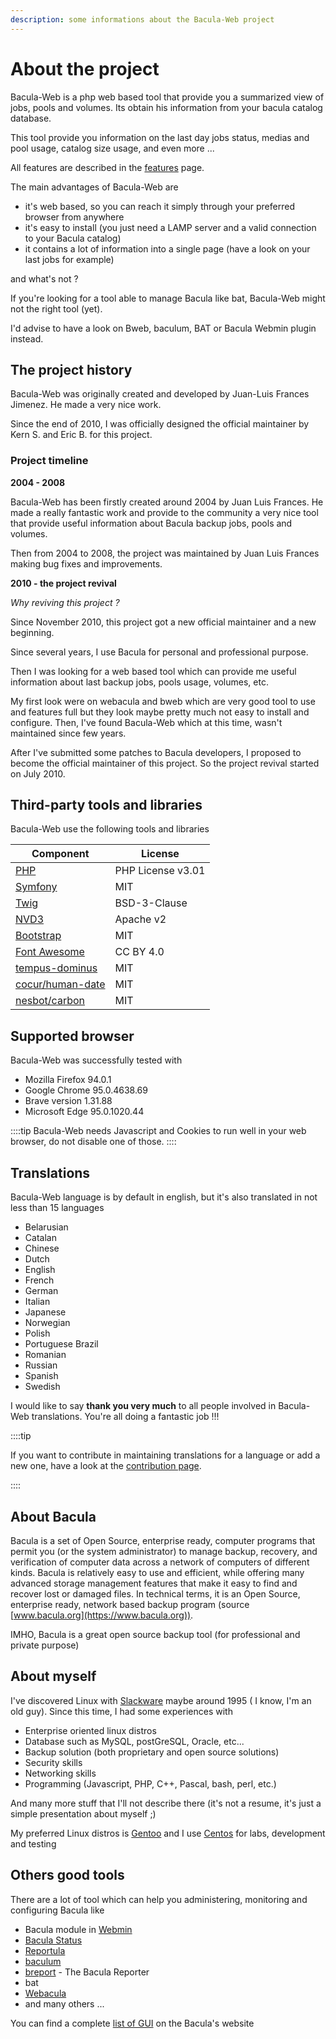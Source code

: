 ```yaml
---
description: some informations about the Bacula-Web project
---
```


# About the project

Bacula-Web is a php web based tool that provide you a summarized view of jobs, pools and volumes. Its obtain his information from your bacula catalog database.

This tool provide you information on the last day jobs status, medias and pool usage, catalog size usage, and even more ...

All features are described in the [features](./features) page.

The main advantages of Bacula-Web are

* it's web based, so you can reach it simply through your preferred browser from anywhere
* it's easy to install (you just need a LAMP server and a valid connection to your Bacula catalog)
* it contains a lot of information into a single page (have a look on your last jobs for example)

and what's not ?

If you're looking for a tool able to manage Bacula like bat, Bacula-Web might not the right tool (yet).

I'd advise to have a look on Bweb, baculum, BAT or Bacula Webmin plugin instead.

## The project history

Bacula-Web was originally created and developed by Juan-Luis Frances Jimenez.
He made a very nice work.

Since the end of 2010, I was officially designed the official maintainer by Kern S. and Eric B. for this project.

### Project timeline

**2004 - 2008**

Bacula-Web has been firstly created around 2004 by Juan Luis Frances.
He made a really fantastic work and provide to the community a very nice tool that provide useful information about Bacula backup jobs, pools and volumes.

Then from 2004 to 2008, the  project was maintained by Juan Luis Frances making bug fixes and improvements.

**2010 - the project revival**

*Why reviving this project ?*

Since November 2010, this project got a new official maintainer and a new beginning.

Since several years, I use Bacula for personal and professional purpose.

Then I was looking for a web based tool which can provide me useful information about last backup jobs, pools usage, volumes, etc.

My first look were on webacula and bweb which are very good tool to use and features full but they look maybe pretty much not easy to install and configure.
Then, I've found Bacula-Web which at this time, wasn't maintained since few years.

After I've submitted some patches to Bacula developers, I proposed to become the official maintainer of this project. So the project revival started on July 2010.

## Third-party tools and libraries

Bacula-Web use the following tools and libraries

| Component                                                    | License           |
|--------------------------------------------------------------|-------------------|
| [PHP](http://www.php.net)                                    | PHP License v3.01 |
| [Symfony](https://github.com/symfony)                        | MIT               |
| [Twig](https://github.com/twigphp/Twig)                      | BSD-3-Clause      |
| [NVD3](http://nvd3.org/)                                     | Apache v2         |
| [Bootstrap](http://getbootstrap.com/)                        | MIT               |
| [Font Awesome](http://fontawesome.io/)                       | CC BY 4.0         |
| [tempus-dominus](https://github.com/Eonasdan/tempus-dominus) | MIT               |
| [cocur/human-date](https://github.com/cocur/human-date)      | MIT               |
| [nesbot/carbon](https://github.com/briannesbitt/Carbon)      | MIT               |

## Supported browser

Bacula-Web was successfully tested with

* Mozilla Firefox 94.0.1
* Google Chrome 95.0.4638.69
* Brave version 1.31.88
* Microsoft Edge 95.0.1020.44

::::tip
Bacula-Web needs Javascript and Cookies to run well in your web browser, do not disable one of those.
::::

## Translations

Bacula-Web language is by default in english, but it's also translated in not less than 15 languages

* Belarusian
* Catalan
* Chinese
* Dutch
* English
* French
* German
* Italian
* Japanese
* Norwegian
* Polish
* Portuguese Brazil
* Romanian
* Russian
* Spanish
* Swedish

I would like to say **thank you very much** to all people involved in Bacula-Web translations.
You're all doing a fantastic job !!!

::::tip

If you want to contribute in maintaining translations for a language or add a new one, have a look at the [contribution page](../contribute/translations).

::::

## About Bacula

Bacula is a set of Open Source, enterprise ready, computer programs that permit you (or the system administrator) to manage backup, recovery, and verification of computer data across a network of computers of different kinds. Bacula is relatively easy to use and efficient, while offering many advanced storage management features that make it easy to find and recover lost or damaged files. In technical terms, it is an Open Source, enterprise ready, network based backup program (source [www.bacula.org](https://www.bacula.org)).

IMHO, Bacula is a great open source backup tool (for professional and private purpose)

About myself
------------

I've discovered Linux with [Slackware](http://www.slackware.com/) maybe around 1995 ( I know, I'm an old guy).
Since this time, I had some experiences with

* Enterprise oriented linux distros
* Database such as MySQL, postGreSQL, Oracle, etc...
* Backup solution (both proprietary and open source solutions)
* Security skills
* Networking skills
* Programming (Javascript, PHP, C++, Pascal, bash, perl, etc.)

And many more stuff that I'll not describe there (it's not a resume, it's just a simple presentation about myself ;)

My preferred Linux distros is [Gentoo](https://www.gentoo.org/) and I use [Centos](https://www.centos.org/) for labs, development and testing

Others good tools
-----------------

There are a lot of tool which can help you administering, monitoring and configuring Bacula like

* Bacula module in [Webmin](http://www.webmin.com/index.html)
* [Bacula Status](https://github.com/evaldoprestes/baculastatus)
* [Reportula](https://www.reportula.org)
* [baculum](https://www.bacula.org/7.4.x-manuals/en/console/Baculum_Web_GUI_Tool.html)
* [breport](https://breport.sourceforge.net) - The Bacula Reporter
* bat
* [Webacula](https://webacula.sourceforge.net/)
* and many others ...

You can find a complete [list of GUI](https://www.bacula.org/manuals/en/console/console/GUI_Programs.html) on the Bacula's website
